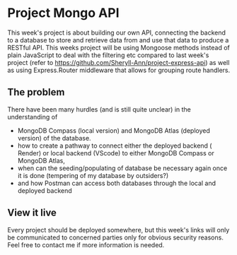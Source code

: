 # Project Mongo API

This week's project is about building our own API, connecting the backend to a database to store and retrieve data from and use that data to produce a RESTful API.
This weeks project will be using Mongoose methods instead of plain JavaScript to deal with the filtering etc compared to last week's project (refer to https://github.com/Sheryll-Ann/project-express-api) as well as using Express.Router middleware that allows for grouping route handlers.

## The problem

There have been many hurdles (and is still quite unclear) in the understanding of

- MongoDB Compass (local version) and MongoDB Atlas (deployed version) of the database.
- how to create a pathway to connect either the deployed backend ( Render) or local backend (VScode) to either MongoDB Compass or MongoDB Atlas,
- when can the seeding/populating of database be necessary again once it is done (tempering of my database by outsiders?)
- and how Postman can access both databases through the local and deployed backend

## View it live

Every project should be deployed somewhere, but this week's links will only be communicated to concerned parties only for obvious security reasons.
Feel free to contact me if more information is needed.
